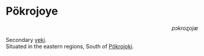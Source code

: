 
# Pökrojoye

<div align="right"><i>pɔkroʐojæ</i></div>

Secondary [yeki](../Natural%20Science/Unique%20Species/yeki.md).  
Situated in the eastern regions, South of [Pökrojoki](Pökrojoki.md).  